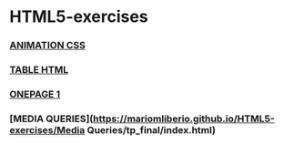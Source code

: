 # HTML5-exercises

### [ANIMATION CSS](https://mariomliberio.github.io/HTML5-exercises/Animation-CSS/index.html)

### [TABLE HTML](https://mariomliberio.github.io/HTML5-exercises/table-html/index.html)

### [ONEPAGE 1](https://mariomliberio.github.io/HTML5-exercises/Onepage-1/index.html)




### [MEDIA QUERIES](https://mariomliberio.github.io/HTML5-exercises/Media Queries/tp_final/index.html)

